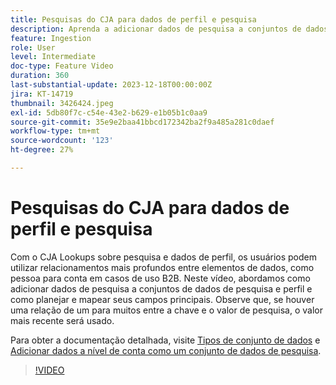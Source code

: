 ```yaml
---
title: Pesquisas do CJA para dados de perfil e pesquisa
description: Aprenda a adicionar dados de pesquisa a conjuntos de dados de perfil e pesquisa, e descubra como planejar e mapear seus principais campos.
feature: Ingestion
role: User
level: Intermediate
doc-type: Feature Video
duration: 360
last-substantial-update: 2023-12-18T00:00:00Z
jira: KT-14719
thumbnail: 3426424.jpeg
exl-id: 5db80f7c-c54e-43e2-b629-e1b05b1c0aa9
source-git-commit: 35e9e2baa41bbcd172342ba2f9a485a281c0daef
workflow-type: tm+mt
source-wordcount: '123'
ht-degree: 27%

---
```


# Pesquisas do CJA para dados de perfil e pesquisa

Com o CJA Lookups sobre pesquisa e dados de perfil, os usuários podem utilizar relacionamentos mais profundos entre elementos de dados, como pessoa para conta em casos de uso B2B.  Neste vídeo, abordamos como adicionar dados de pesquisa a conjuntos de dados de pesquisa e perfil e como planejar e mapear seus campos principais.  Observe que, se houver uma relação de um para muitos entre a chave e o valor de pesquisa, o valor mais recente será usado.

Para obter a documentação detalhada, visite [Tipos de conjunto de dados](https://experienceleague.adobe.com/docs/analytics-platform/using/cja-connections/create-connection.html?lang=en#dataset-types) e [Adicionar dados a nível de conta como um conjunto de dados de pesquisa](https://experienceleague.adobe.com/docs/analytics-platform/using/cja-usecases/b2b/b2b.html?lang=en).

>[!VIDEO](https://video.tv.adobe.com/v/3426424/?learn=on)
